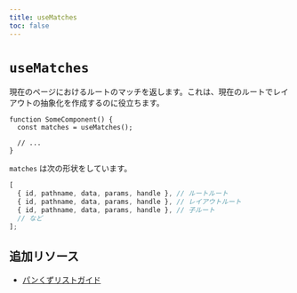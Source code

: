 ```yaml
---
title: useMatches
toc: false
---
```


# `useMatches`

現在のページにおけるルートのマッチを返します。これは、現在のルートでレイアウトの抽象化を作成するのに役立ちます。

```tsx
function SomeComponent() {
  const matches = useMatches();

  // ...
}
```

`matches` は次の形状をしています。

```ts
[
  { id, pathname, data, params, handle }, // ルートルート
  { id, pathname, data, params, handle }, // レイアウトルート
  { id, pathname, data, params, handle }, // 子ルート
  // など
];
```

## 追加リソース

- [パンくずリストガイド][breadcrumbs-guide]

[breadcrumbs-guide]: ../guides/breadcrumbs

